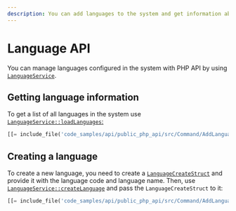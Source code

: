 ```yaml
---
description: You can add languages to the system and get information about existing languages via the PHP API.
---
```


# Language API

You can manage languages configured in the system with PHP API by using [`LanguageService`](../../api/php_api/php_api_reference/classes/Ibexa-Contracts-Core-Repository-LanguageService.html).

## Getting language information

To get a list of all languages in the system use [`LanguageService::loadLanguages`:](../../api/php_api/php_api_reference/classes/Ibexa-Contracts-Core-Repository-LanguageService.html#method_loadLanguage)

``` php
[[= include_file('code_samples/api/public_php_api/src/Command/AddLanguageCommand.php', 37, 42) =]]
```

## Creating a language

To create a new language, you need to create a [`LanguageCreateStruct`](../../api/php_api/php_api_reference/classes/Ibexa-Contracts-Core-Repository-Values-Content-LanguageCreateStruct.html) and provide it with the language code and language name.
Then, use [`LanguageService::createLanguage`](../../api/php_api/php_api_reference/classes/Ibexa-Contracts-Core-Repository-LanguageService.html#method_createLanguage) and pass the `LanguageCreateStruct` to it:

``` php
[[= include_file('code_samples/api/public_php_api/src/Command/AddLanguageCommand.php', 43, 47) =]]
```
